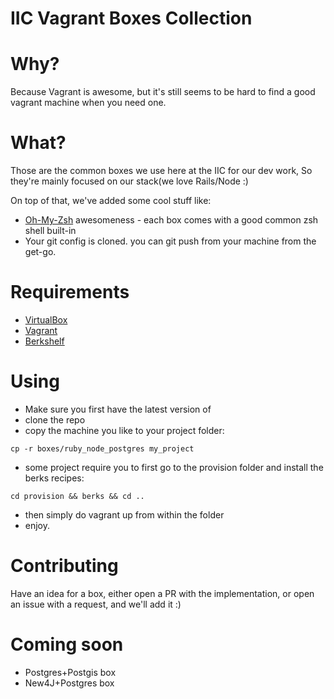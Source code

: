 IIC Vagrant Boxes Collection
===

Why?
===
Because Vagrant is awesome, but it's still seems to be hard to find a good
vagrant machine when you need one.

What?
===
Those are the common boxes we use here at the IIC for our dev work,
So they're mainly focused on our stack(we love Rails/Node :)

On top of that, we've added some cool stuff like:
- [Oh-My-Zsh](https://github.com/robbyrussell/oh-my-zsh) awesomeness - each box comes with a good common zsh shell built-in
- Your git config is cloned. you can git push from your machine from the get-go.

Requirements
===
- [VirtualBox](https://www.virtualbox.org/)
- [Vagrant](https://www.vagrantup.com)
- [Berkshelf](http://berkshelf.com/)

Using
===
- Make sure you first have the latest version of
- clone the repo
- copy the machine you like to your project folder:
```
cp -r boxes/ruby_node_postgres my_project
```
- some project require you to first go to the provision
folder and install the berks recipes:
```
cd provision && berks && cd ..
```
- then simply do vagrant up from within the folder
- enjoy.

Contributing
===
Have an idea for a box, either open a PR with the implementation, or open an issue with a request, and we'll add it :)

Coming soon
===
- Postgres+Postgis box
- New4J+Postgres box



